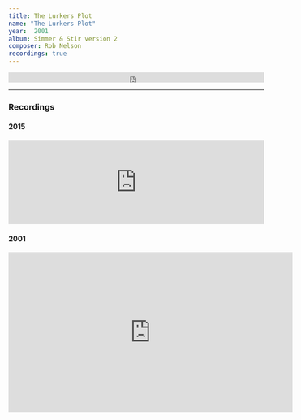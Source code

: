 ```yaml
---
title: The Lurkers Plot
name: "The Lurkers Plot"
year:  2001
album: Simmer & Stir version 2
composer: Rob Nelson
recordings: true
---
```

<iframe width="100%" height="20" scrolling="no" frameborder="no" allow="autoplay" src="https://w.soundcloud.com/player/?url=https%3A//api.soundcloud.com/tracks/178899146&color=%23ff5500&inverse=false&auto_play=false&show_user=true"></iframe>

<hr/>

<h3>Recordings</h3>

<h4>2015</h4>
<iframe width="100%" height="166" scrolling="no" frameborder="no" allow="autoplay" src="https://w.soundcloud.com/player/?url=https%3A//api.soundcloud.com/tracks/178899146&color=%23ff5500&auto_play=false&hide_related=false&show_comments=true&show_user=true&show_reposts=false&show_teaser=true"></iframe>

<h4>2001</h4>
<iframe width="560" height="315" src="https://www.youtube.com/embed/unuuB7DI6jA" frameborder="0" allow="accelerometer; autoplay; encrypted-media; gyroscope; picture-in-picture" allowfullscreen></iframe>

